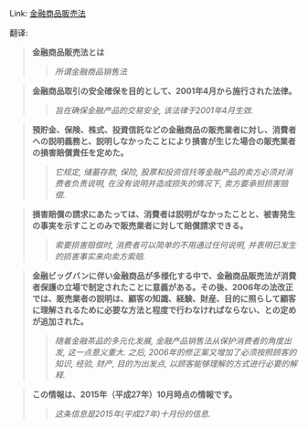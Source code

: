 Link: [金融商品販売法](https://www.shiruporuto.jp/public/data/vocabulary/yogo/k/kinyu_shohin_hanbai_ho.html)

翻译:
> **金融商品販売法とは**
>> *所谓金融商品销售法*

> **金融商品取引の安全確保を目的として、2001年4月から施行された法律。**
>> *旨在确保金融产品的交易安全, 该法律于2001年4月生效.*

> **預貯金、保険、株式、投資信託などの金融商品の販売業者に対し、消費者への説明義務と、説明しなかったことにより損害が生じた場合の販売業者の損害賠償責任を定めた。**
>> *它规定, 储蓄存款, 保险, 股票和投资信托等金融产品的卖方必须对消费者负责说明, 在没有说明并造成损失的情况下, 卖方要承担损害赔偿.*

> **損害賠償の請求にあたっては、消費者は説明がなかったことと、被害発生の事実を示すことのみで販売業者に対して賠償請求できる。**
>> *索要损害赔偿时, 消费者可以简单的不用通过任何说明, 并表明已发生的损害事实来向卖方索赔.*

> **金融ビッグバンに伴い金融商品が多様化する中で、金融商品販売法が消費者保護の立場で制定されたことに意義がある。その後、2006年の法改正では、販売業者の説明は、顧客の知識、経験、財産、目的に照らして顧客に理解されるために必要な方法と程度で行わなければならない、との定めが追加された。**
>> *随着金融茶品的多元化发展, 金融产品销售法从保护消费者的角度出发, 这一点意义重大. 之后, 2006年的修正案又增加了必须按照顾客的知识, 经验, 财产, 目的为出发点, 以顾客能够理解的方式进行必要的解释.*

> **この情報は、2015年（平成27年）10月時点の情報です。**
>> *这条信息是2015年(平成27年)十月份的信息.*
